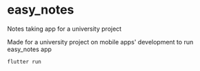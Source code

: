 # easy_notes
Notes taking app for a university project

Made for a university project on mobile apps' development
to run easy_notes app 
```
flutter run
```